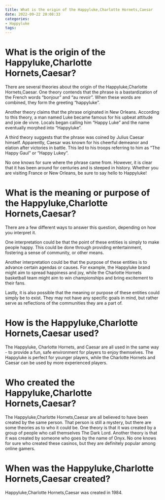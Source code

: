 ```yaml
---
title: What is the origin of the Happyluke,Charlotte Hornets,Caesar 
date: 2022-09-22 20:08:33
categories:
- Happyluke
tags:
---
```



#  What is the origin of the Happyluke,Charlotte Hornets,Caesar? 

There are several theories about the origin of the Happyluke,Charlotte Hornets,Caesar. One theory contends that the phrase is a bastardization of the French words “bonjour” and “au revoir”. When these words are combined, they form the greeting “happyluke”.

Another theory claims that the phrase originated in New Orleans. According to this theory, a man named Luke became famous for his upbeat attitude and joie de vivre. Locals began calling him “Happy Luke” and the name eventually morphed into “Happyluke”.

A third theory suggests that the phrase was coined by Julius Caesar himself. Apparently, Caesar was known for his cheerful demeanor and elation after victories in battle. This led to his troops referring to him as “The Happy Gaul” or “Happy Lukey”.

No one knows for sure where the phrase came from. However, it is clear that it has been around for centuries and is steeped in history. Whether you are visiting France or New Orleans, be sure to say hello to Happyluke!

#  What is the meaning or purpose of the Happyluke,Charlotte Hornets,Caesar? 

There are a few different ways to answer this question, depending on how you interpret it.

One interpretation could be that the point of these entities is simply to make people happy. This could be done through providing entertainment, fostering a sense of community, or other means.

Another interpretation could be that the purpose of these entities is to advance certain agendas or causes. For example, the Happyluke brand might aim to spread happiness and joy, while the Charlotte Hornets basketball team might aim to win championships and bring excitement to their fans.

Lastly, it is also possible that the meaning or purpose of these entities could simply be to exist. They may not have any specific goals in mind, but rather serve as reflections of the communities they are a part of.

#  How is the Happyluke,Charlotte Hornets,Caesar used? 


The Happyluke, Charlotte Hornets, and Caesar are all used in the same way - to provide a fun, safe environment for players to enjoy themselves. The Happyluke is perfect for younger players, while the Charlotte Hornets and Caesar can be used by more experienced players.

#  Who created the Happyluke,Charlotte Hornets,Caesar? 

The Happyluke,Charlotte Hornets,Caesar are all believed to have been created by the same person. That person is still a mystery, but there are some theories as to who it could be. One theory is that it was created by a group of people who call themselves The Dark Lord. Another theory is that it was created by someone who goes by the name of Onyx. No one knows for sure who created these casinos, but they are definitely popular among online gamers.

#  When was the Happyluke,Charlotte Hornets,Caesar created?

Happyluke,Charlotte Hornets,Caesar was created in 1984.